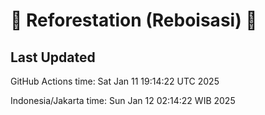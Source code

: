 
# 🌳 Reforestation (Reboisasi) 🌲

## Last Updated

GitHub Actions time: Sat Jan 11 19:14:22 UTC 2025

Indonesia/Jakarta time: Sun Jan 12 02:14:22 WIB 2025

